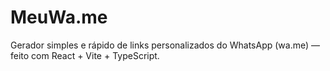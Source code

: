 # MeuWa.me
Gerador simples e rápido de links personalizados do WhatsApp (wa.me) — feito com React + Vite + TypeScript.

